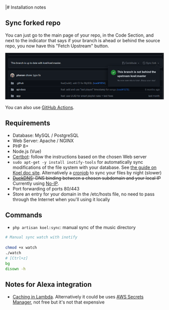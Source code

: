 |# Installation notes

## Sync forked repo

You can just go to the main page of your repo, in the Code Section, and next to the indicator that says if your
branch is ahead or behind the source repo, you now have this "Fetch Upstream" button.

![ui_sync_fork.png](docs%2Fui_sync_fork.png)

You can also use [GitHub Actions](https://docs.github.com/en/actions).

## Requirements

* Database: MySQL / PostgreSQL
* Web Server: Apache / NGINX
* PHP 8+
* Node.js (Vue)
* [Certbot](https://certbot.eff.org/): follow the instructions based on the chosen Web server
* `sudo apt-get -y install inotify-tools` for automatically sync modifications of the file system with your database.
  See [the guide on Koel doc site](https://docs.koel.dev/watch.html#_2-set-up-a-watcher-script). Alternatively a
  [cronjob](https://docs.koel.dev/#music-discovery) to sync your files by night (slower)
* ~~[DuckDNS](https://www.duckdns.org/): DNS binding between a chosen subdomain and your local IP~~ Currently using [No-IP](https://www.noip.com/).
* Port forwarding of ports 80/443
* Store an entry for your domain in the /etc/hosts file, no need to pass through the Internet
when you'll using it locally

## Commands

* `php artisan koel:sync`: manual sync of the music directory

```bash
# Manual sync watch with inotify

chmod +x watch
./watch
# [Ctrl+z]
bg
disown -h
```

## Notes for Alexa integration

* [Caching in Lambda](https://www.sebastianhesse.de/2018/12/16/caching-in-aws-lambda/). Alternatively
it could be uses [AWS Secrets Manager](https://aws.amazon.com/secrets-manager/), not free but it's not that expensive
